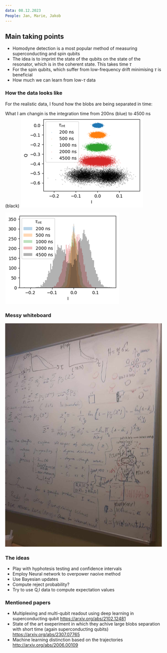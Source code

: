```yaml
---
data: 08.12.2023
People: Jan, Marie, Jakob
---
```


## Main taking points
- Homodyne detection is a most popular method of measuring superconducting and spin qubits
- The idea is to imprint the state of the qubits on the state of the resonator, which is in the coherent state. This takes time $\tau$ 
- For the spin qubits, which suffer from low-frequency drift minimising $\tau$ is beneficial
- How much we can learn from low-$\tau$ data

### How the data looks like
For the realistic data, I found how the blobs are being separated in time:

What I am changin is the integration time from 200ns (blue) to 4500 ns (black)
![Pasted image 20231209052756](Figures/Pasted%20image%2020231209052756.png)


![Pasted image 20231209052801](Figures/Pasted%20image%2020231209052801.png)

### Messy whiteboard

![Pasted image 20231209053151](Figures/Pasted%20image%2020231209053151.png)
### The ideas
- Play with hyphotesis testing and confidence intervals
- Employ Neural network to overpower naoive method
- Use Bayesian updates
- Compute reject probability?
- Try to use Q,I data to compute expectation values


### Mentioned papers
- Multiplexing and multi-qubit readout using deep learning in superconducting qubit https://arxiv.org/abs/2102.12481
- State of the art exeperiment in which they achive large blobs separation with short time (again superconducting qubits) https://arxiv.org/abs/2307.07765
- Machine learning distinction based on the trajectories http://arxiv.org/abs/2006.00109
